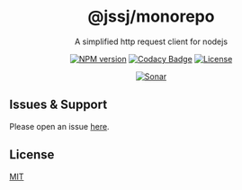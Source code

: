 <div style="text-align: center;" align="center">

# @jssj/monorepo

A simplified http request client for nodejs

[![NPM version][npm-image]][npm-url]
[![Codacy Badge][codacy-image]][codacy-url]
[![License][license-image]][license-url]

[![Sonar][sonar-image]][sonar-url]

</div>

## Issues & Support

Please open an issue [here](https://github.com/saqqdy/@jssj/monorepo/issues).

## License

[MIT](LICENSE)

[npm-image]: https://img.shields.io/npm/v/@jssj/monorepo.svg?style=flat-square
[npm-url]: https://npmjs.org/package/@jssj/monorepo
[codacy-image]: https://app.codacy.com/project/badge/Grade/f70d4880e4ad4f40aa970eb9ee9d0696
[codacy-url]: https://www.codacy.com/gh/saqqdy/@jssj/monorepo/dashboard?utm_source=github.com&utm_medium=referral&utm_content=saqqdy/@jssj/monorepo&utm_campaign=Badge_Grade
[license-image]: https://img.shields.io/badge/License-MIT-blue.svg
[license-url]: LICENSE
[sonar-image]: https://sonarcloud.io/api/project_badges/quality_gate?project=saqqdy_@jssj/monorepo
[sonar-url]: https://sonarcloud.io/dashboard?id=saqqdy_@jssj/monorepo
